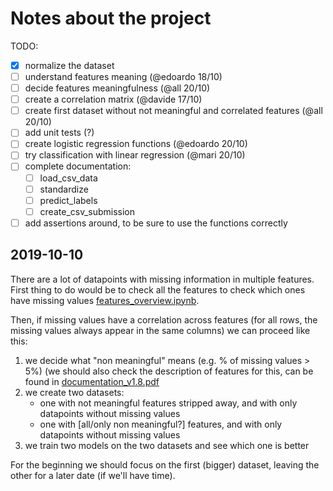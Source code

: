 # Notes about the project

TODO:

- [x] normalize the dataset
- [ ] understand features meaning (@edoardo 18/10)
- [ ] decide features meaningfulness (@all 20/10)
- [ ] create a correlation matrix (@davide 17/10)
- [ ] create first dataset without not meaningful and correlated features (@all 20/10)
- [ ] add unit tests (?)
- [ ] create logistic regression functions (@edoardo 20/10)
- [ ] try classification with linear regression (@mari 20/10)
- [ ] complete documentation:
  - [ ] load_csv_data
  - [ ] standardize
  - [ ] predict_labels
  - [ ] create_csv_submission
- [ ] add assertions around, to be sure to use the functions correctly

## 2019-10-10

There are a lot of datapoints with missing information in multiple features.
First thing to do would be to check all the features to check which ones have missing values [features_overview.ipynb](features_overview.ipynb).

Then, if missing values have a correlation across features (for all rows, the missing values always appear in the same columns)
we can proceed like this:

1) we decide what "non meaningful" means (e.g. % of missing values > 5%) (we should also check the description of features for
this, can be found in [documentation_v1.8.pdf](documentation_v1.8.pdf)
2) we create two datasets:
    - one with not meaningful features stripped away, and with only datapoints without missing values
    - one with [all/only non meaningful?] features, and with only datapoints without missing values
3) we train two models on the two datasets and see which one is better

For the beginning we should focus on the first (bigger) dataset, leaving the other for a later date (if we'll have time).
